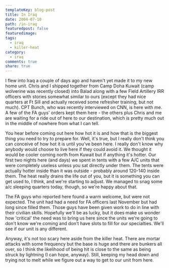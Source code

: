 ```yaml
---
templateKey: blog-post
title: In Iraq
date: 2004-07-10
path: /in-iraq
featuredpost: false
featuredimage:
tags:
  - iraq
  - killer-heat
category:
  - iraq
comments: true
share: true
---
```


I flew into Iraq a couple of days ago and haven't yet made it to my new home unit. Chris and I shipped together from Camp Doha Kuwait (camp wolverine was recently closed) into Balad along with a few Field Artillery IRR officers with stories somewhat similar to ours (except they had nice quarters at Ft Sill and actually received some refresher training, but not much). CPT Bunch, who was recently interviewed on CNN, is here with me. A few of the FA guys' orders kept them here - the others plus Chris and me are waiting for a ride out of here to our destination, which is pretty much out in the middle of nowhere from what I can tell.

You hear before coming out here how hot it is and how that is the biggest thing you need to try to prepare for. Well, it's true, but I really don't think you can conceive of how hot it is until you've been here. I really don't know why anybody would choose to live here if they could avoid it. We thought it would be cooler coming north from Kuwait but if anything it's hotter. Our first two nights here (and days) we spent in tents with a few A/C units that were completely useless unless you sat directly under them. The tents were actually hotter inside than it was outside - probably around 120-140 inside them. The heat really drains the life out of you, but it is something you can get used to, I think, and we're starting to adjust. We managed to snag some a/c sleeping quarters today, though, so we're happy about that.

The FA guys who reported here found a warm welcome, but were not expected. The unit had had a need for FA officers last November but had long since filled them. Those guys have been given work to do in line with their civilian skills. Hopefully we'll be as lucky, but it does make us wonder how 'critical' the need was to bring us here since the units we're going to don't know we're coming and don't have slots to fill for our specialties. We'll see if our unit is any different.

Anyway, it's not too scary here aside from the killer heat. There are mortar attacks with some frequency but the base is huge and there are bunkers all over, so I think the likelihood of being hit is close to the same as being struck by lightning (I can hope, anyway). Still, keeping my head down and trying not to melt while we figure out a way to get to our unit from here.
